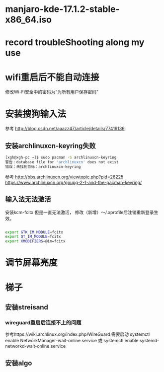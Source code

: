 # manjaro-kde-17.1.2-stable-x86_64.iso

# record troubleShooting along my use

# wifi重启后不能自动连接
修改Wi-Fi安全中的密码为“为所有用户保存密码”
 

# 安装搜狗输入法 
参考
http://blog.csdn.net/aaazz47/article/details/77416136
## 安装archlinuxcn-keyring失败 
```bash
[xgh@xgh-pc ~]$ sudo pacman -S archlinuxcn-keyring
警告：database file for 'archlinuxcn' does not exist
错误：未找到目标：archlinuxcn-keyring
```
参考
http://bbs.archlinuxcn.org/viewtopic.php?pid=26225
https://www.archlinuxcn.org/gnupg-2-1-and-the-pacman-keyring/

## 输入法无法激活
安装kcm-fcitx 
但是一直无法激活， 
修改（新增）～/.xprofile后注销重新登录生效。

```bash

export GTK_IM_MODULE=fcitx
export QT_IM_MODULE=fcitx
export XMODIFIERS=@im=fcitx

```
# 调节屏幕亮度 

# 梯子
## 安装streisand

### wireguard重启后连接不上的问题
参考https://wiki.archlinux.org/index.php/WireGuard
需要启动
systemctl enable NetworkManager-wait-online.service
或
systemctl enable systemd-networkd-wait-online.service

## 安装algo


